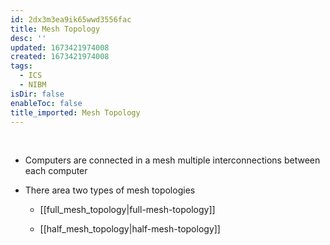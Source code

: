 ```yaml
---
id: 2dx3m3ea9ik65wwd3556fac
title: Mesh Topology
desc: ''
updated: 1673421974008
created: 1673421974008
tags:
  - ICS
  - NIBM
isDir: false
enableToc: false
title_imported: Mesh Topology
---
```



 

-   Computers are connected in a mesh multiple interconnections between each computer

-   There area two types of mesh topologies

    -   [[full_mesh_topology|full-mesh-topology]]

    -   [[half_mesh_topology|half-mesh-topology]]
